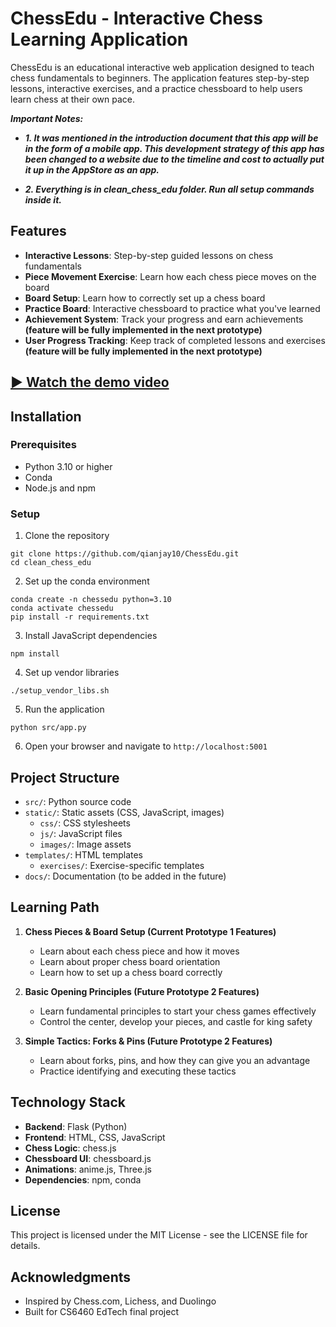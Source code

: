 # ChessEdu - Interactive Chess Learning Application

ChessEdu is an educational interactive web application designed to teach chess fundamentals to beginners. The application features step-by-step lessons, interactive exercises, and a practice chessboard to help users learn chess at their own pace.

***Important Notes:***

- ***1. It was mentioned in the introduction document that this app will be in the form of a mobile app. This development strategy of this app has been changed to a website due to the timeline and cost to actually put it up in the AppStore as an app.***

- ***2. Everything is in clean_chess_edu folder. Run all setup commands inside it.***

## Features

- **Interactive Lessons**: Step-by-step guided lessons on chess fundamentals
- **Piece Movement Exercise**: Learn how each chess piece moves on the board
- **Board Setup**: Learn how to correctly set up a chess board
- **Practice Board**: Interactive chessboard to practice what you've learned
- **Achievement System**: Track your progress and earn achievements **(feature will be fully implemented in the next prototype)**
- **User Progress Tracking**: Keep track of completed lessons and exercises **(feature will be fully implemented in the next prototype)**

## [▶️ Watch the demo video](https://drive.google.com/file/d/131RHLNPq-GF7GqjeAd1SPN8QeVNTJcfX/view?usp=sharing)


## Installation

### Prerequisites

- Python 3.10 or higher
- Conda
- Node.js and npm

### Setup

1. Clone the repository
```
git clone https://github.com/qianjay10/ChessEdu.git
cd clean_chess_edu
```

2. Set up the conda environment
```
conda create -n chessedu python=3.10
conda activate chessedu
pip install -r requirements.txt
```

3. Install JavaScript dependencies
```
npm install
```

4. Set up vendor libraries
```
./setup_vendor_libs.sh
```

5. Run the application
```
python src/app.py
```

6. Open your browser and navigate to `http://localhost:5001`

## Project Structure

- `src/`: Python source code
- `static/`: Static assets (CSS, JavaScript, images)
  - `css/`: CSS stylesheets
  - `js/`: JavaScript files
  - `images/`: Image assets
- `templates/`: HTML templates
  - `exercises/`: Exercise-specific templates
- `docs/`: Documentation (to be added in the future)

## Learning Path

1. **Chess Pieces & Board Setup (Current Prototype 1 Features)**
   - Learn about each chess piece and how it moves
   - Learn about proper chess board orientation
   - Learn how to set up a chess board correctly

2. **Basic Opening Principles (Future Prototype 2 Features)**
   - Learn fundamental principles to start your chess games effectively
   - Control the center, develop your pieces, and castle for king safety

3. **Simple Tactics: Forks & Pins (Future Prototype 2 Features)**
   - Learn about forks, pins, and how they can give you an advantage
   - Practice identifying and executing these tactics

## Technology Stack

- **Backend**: Flask (Python)
- **Frontend**: HTML, CSS, JavaScript
- **Chess Logic**: chess.js
- **Chessboard UI**: chessboard.js
- **Animations**: anime.js, Three.js
- **Dependencies**: npm, conda

## License

This project is licensed under the MIT License - see the LICENSE file for details.

## Acknowledgments

- Inspired by Chess.com, Lichess, and Duolingo
- Built for CS6460 EdTech final project 